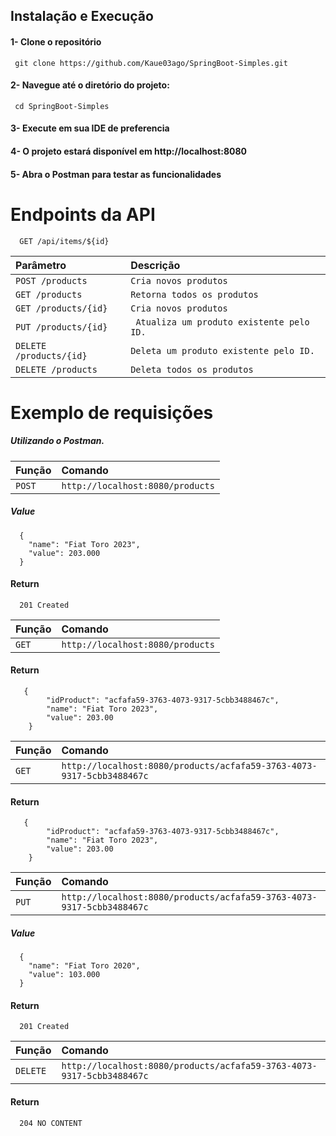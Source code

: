 
## Instalação e Execução 

#### 1- Clone o repositório 

```http
 git clone https://github.com/Kaue03ago/SpringBoot-Simples.git
```
#### 2- Navegue até o diretório do projeto:

```http
 cd SpringBoot-Simples
```

#### 3- Execute em sua IDE de preferencia

#### 4- O projeto estará disponível em http://localhost:8080

#### 5- Abra o Postman para testar as funcionalidades 




# Endpoints da API


```http
  GET /api/items/${id}
```

| Parâmetro                 | Descrição                                    |
| :----------               | :----------                                  |
| `POST /products`          | `Cria novos produtos`                        |
| `GET /products`           | `Retorna todos os produtos`                  |
| `GET /products/{id}`      | `Cria novos produtos`                        |
| `PUT /products/{id}`      | ` Atualiza um produto existente pelo ID.`    |
| `DELETE /products/{id}`   | `Deleta um produto existente pelo ID.`       |
| `DELETE /products`        | `Deleta todos os produtos`                   |



#   Exemplo de requisições

##### Utilizando o Postman.

| Função                    |  Comando                                    | 
| :----------               | :----------                                  | 
| `POST `          | `http://localhost:8080/products`                        |

##### Value

```http
  {
    "name": "Fiat Toro 2023",
    "value": 203.000
  }
```

#### Return

```http
  201 Created 
```





| Função                    |  Comando                                    | 
| :----------               | :----------                                  | 
| `GET `          | `http://localhost:8080/products`                        |


#### Return

```http
   {
        "idProduct": "acfafa59-3763-4073-9317-5cbb3488467c",
        "name": "Fiat Toro 2023",
        "value": 203.00
    }
```



| Função                    |  Comando                                    | 
| :----------               | :----------                                  | 
| `GET `          | `http://localhost:8080/products/acfafa59-3763-4073-9317-5cbb3488467c`                        |


#### Return

```http
   {
        "idProduct": "acfafa59-3763-4073-9317-5cbb3488467c",
        "name": "Fiat Toro 2023",
        "value": 203.00
    }
```



| Função                    |  Comando                                    | 
| :----------               | :----------                                  | 
| `PUT `          | `http://localhost:8080/products/acfafa59-3763-4073-9317-5cbb3488467c`                        |



##### Value

```http
  {
    "name": "Fiat Toro 2020",
    "value": 103.000
  }
```

#### Return

```http
  201 Created 

```

| Função                    |  Comando                                    | 
| :----------               | :----------                                  | 
| `DELETE `          | `http://localhost:8080/products/acfafa59-3763-4073-9317-5cbb3488467c`                        |


#### Return

```http
  204 NO CONTENT 

```




